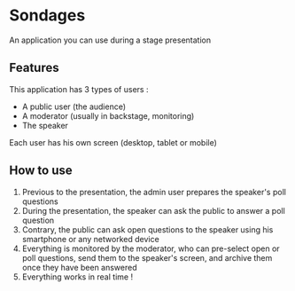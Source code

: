 # Sondages
An application you can use during a stage presentation

## Features
This application has 3 types of users :
* A public user (the audience)
* A moderator (usually in backstage, monitoring)
* The speaker

Each user has his own screen (desktop, tablet or mobile)

## How to use
1. Previous to the presentation, the admin user prepares the speaker's poll questions
2. During the presentation, the speaker can ask the public to answer a poll question
3. Contrary, the public can ask open questions to the speaker using his smartphone or any networked device
4. Everything is monitored by the moderator, who can pre-select open or poll questions, send them to the speaker's screen, and archive them once they have been answered
5. Everything works in real time !
